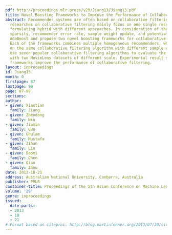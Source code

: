 ```yaml
---
pdf: http://proceedings.mlr.press/v29/Jiang13/Jiang13.pdf
title: Novel Boosting Frameworks to Improve the Performance of Collaborative Filtering
abstract: Recommender systems are often based on collaborative filtering. Previous
  researches on collaborative filtering mainly focus on one single recommender or
  formulating hybrid with different approaches. In consideration of the problems of
  sparsity, recommender error rate, sample weight update, and potential, we adapt
  AdaBoost and propose two novel boosting frameworks for collaborative filtering.
  Each of the frameworks combines multiple homogeneous recommenders, which are based
  on the same collaborative filtering algorithm with different sample weights. We
  use seven popular collaborative filtering algorithms to evaluate the two frameworks
  with two MovieLens datasets of different scale. Experimental result shows the proposed
  frameworks improve the performance of collaborative filtering.
layout: inproceedings
id: Jiang13
month: 0
firstpage: 87
lastpage: 99
page: 87-99
sections: 
author:
- given: Xiaotian
  family: Jiang
- given: Zhendong
  family: Niu
- given: Jiamin
  family: Guo
- given: Ghulam
  family: Mustafa
- given: Zihan
  family: Lin
- given: Baomi
  family: Chen
- given: Qian
  family: Zhou
date: 2013-10-21
address: Australian National University, Canberra, Australia
publisher: PMLR
container-title: Proceedings of the 5th Asian Conference on Machine Learning
volume: '29'
genre: inproceedings
issued:
  date-parts:
  - 2013
  - 10
  - 21
# Format based on citeproc: http://blog.martinfenner.org/2013/07/30/citeproc-yaml-for-bibliographies/
---
```

